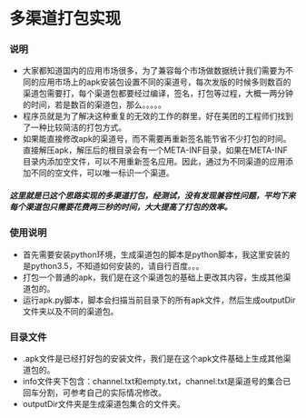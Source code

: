 # 多渠道打包实现

### 说明
* 大家都知道国内的应用市场很多，为了兼容每个市场做数据统计我们需要为不同的应用市场上的apk安装包设置不同的渠道号，每次发版的时候多则数百的渠道包需要打，每个渠道包都要经过编译，签名，打包等过程，大概一两分钟的时间，若是数百的渠道包，那么。。。。。
* 程序员就是为了解决这种重复的无效的工作的群里，好在美团的工程师们找到了一种比较简洁的打包方式。
* 如果能直接修改apk的渠道号，而不需要再重新签名能节省不少打包的时间。直接解压apk，解压后的根目录会有一个META-INF目录，如果在META-INF目录内添加空文件，可以不用重新签名应用。因此，通过为不同渠道的应用添加不同的空文件，可以唯一标识一个渠道。

##### 这里就是已这个思路实现的多渠道打包，经测试，没有发现兼容性问题，平均下来每个渠道包只需要花费两三秒的时间，大大提高了打包的效率。

### 使用说明
* 首先需要安装python环境，生成渠道包的脚本是python脚本，我这里安装的是python3.5，不知道如何安装的，请自行百度。。。
* 打包一个普通的apk，我们是在这个渠道包的基础上更改其内容，生成其他渠道包的。
* 运行apk.py脚本，脚本会扫描当前目录下的所有apk文件，然后生成outputDir文件夹以及不同的渠道包。

### 目录文件
* .apk文件是已经打好包的安装文件，我们是在这个apk文件基础上生成其他渠道包的。
* info文件夹下包含：channel.txt和empty.txt，channel.txt是渠道号的集合已回车分割，可参考自己的实际情况修改。
* outputDir文件夹是生成渠道包集合的文件夹。
